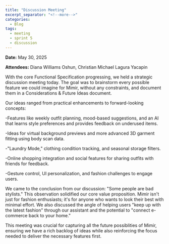 ```yaml
---
title: "Discussion Meeting"
excerpt_separator: "<!--more-->"
categories:
  - Blog
tags:
  - meeting
  - sprint 5
  - discussion
---
```


**Date:** May 30, 2025
<!--more-->
**Attendees:** Diana Williams Oshun, Christian Michael Lagura Yacapin
<!--more-->
With the core Functional Specification progressing, we held a strategic discussion meeting today. The goal was to brainstorm every possible feature we could imagine for Mimir, without any constraints, and document them in a Considerations & Future Ideas document.

Our ideas ranged from practical enhancements to forward-looking concepts:

-Features like weekly outfit planning, mood-based suggestions, and an AI that learns style preferences and provides feedback on underused items.

-Ideas for virtual background previews and more advanced 3D garment fitting using body scan data.

-"Laundry Mode," clothing condition tracking, and seasonal storage filters.

-Online shopping integration and social features for sharing outfits with friends for feedback.

-Gesture control, UI personalization, and fashion challenges to engage users.

We came to the conclusion from our discussion: "Some people are bad stylists." This observation solidified our core value proposition. Mimir isn't just for fashion enthusiasts; it's for anyone who wants to look their best with minimal effort. We also discussed the angle of helping users "keep up with the latest fashion" through our assistant and the potential to "connect e-commerce back to your home."

This meeting was crucial for capturing all the future possiblities of Mimir, ensuring we have a rich backlog of ideas while also reinforcing the focus needed to deliver the necessary features first.